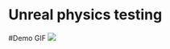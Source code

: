 # Unreal physics testing

#Demo GIF
![](https://github.com/GBaath/FPTest/blob/main/unrealphysics.gif)
